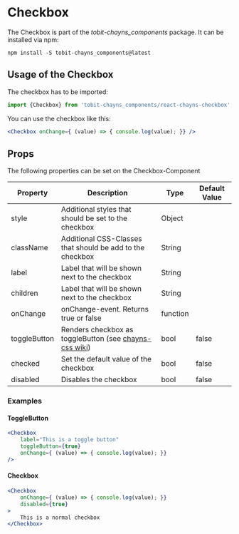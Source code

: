 # Checkbox

The Checkbox is part of the *tobit-chayns_components* package. It can be installed via npm:

    npm install -S tobit-chayns_components@latest


## Usage of the Checkbox
The checkbox has to be imported:

```jsx
import {Checkbox} from 'tobit-chayns_components/react-chayns-checkbox';
```


You can use the checkbox like this:
```jsx
<Checkbox onChange={ (value) => { console.log(value); }} />
```

## Props
The following properties can be set on the Checkbox-Component

| Property   | Description                                                                                        | Type    | Default Value |
|------------|-----------------------------------------------------------------------------------------------------|--------|--------------|
| style | Additional styles that should be set to the checkbox                                                           | Object | |
| className | Additional CSS-Classes that should be add to the checkbox                                                        | String | |
| label | Label that will be shown next to the checkbox                                                        | String | |
| children | Label that will be shown next to the checkbox               | String |  |
| onChange | onChange-event. Returns true or false                                                       | function |  |
| toggleButton | Renders checkbox as toggleButton (see [chayns-css wiki](https://github.com/TobitSoftware/chayns-css/wiki/form-elements#toggle-button)) | bool | false  |
| checked | Set the default value of the checkbox               | bool | false  |
| disabled | Disables the checkbox               | bool | false  |



### Examples
#### ToggleButton
```jsx
<Checkbox
    label="This is a toggle button"
    toggleButton={true}
    onChange={ (value) => { console.log(value); }}
/>
```
#### Checkbox
```jsx
<Checkbox
    onChange={ (value) => { console.log(value); }}
    disabled={true}
>
    This is a normal checkbox
</Checkbox>
```
